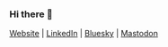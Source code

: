 ### Hi there 👋

<a rel="me" href="https://cino.io?utm_medium=social&utm_source=github&utm_campaign=github_profile">Website</a> | <a rel="me" href="https://www.linkedin.com/in/cinoricardo/">LinkedIn</a> | <a rel="me" href="https://bsky.app/profile/cino.io">Bluesky</a> | <a rel="me" href="https://fosstodon.org/@cino">Mastodon</a>
